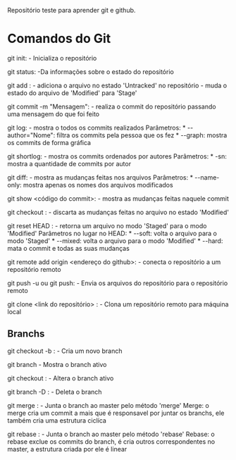 Repositório teste para aprender git e github.

# Comandos do Git

git init: 
	- Inicializa o repositório

git status:
	-Da informações sobre o estado do repositório

git add <nome arquivo>: 
	- adiciona o arquivo no estado 'Untracked' no repositório
	- muda o estado do arquivo de 'Modified' para 'Stage'

git commit -m "Mensagem":
	- realiza o commit do repositório passando uma mensagem do que foi feito
	
git log:
	- mostra o todos os commits realizados
	Parâmetros:
		* --author="Nome": filtra os commits pela pessoa que os fez
		* --graph: mostra os commits de forma gráfica

git shortlog:
	- mostra os commits ordenados por autores
	Parâmetros:
		* -sn: mostra a quantidade de commits por autor

git diff:
	- mostra as mudanças feitas nos arquivos
	Parâmetros:
		* --name-only: mostra apenas os nomes dos arquivos modificados

git show <código do commit>:
	- mostra as mudanças feitas naquele commit

git checkout <nome do arquivo>:
	- discarta as mudanças feitas no arquivo no estado 'Modified'

git reset HEAD <nome do arquivo>:
	- retorna um arquivo no modo 'Staged' para o modo 'Modified'
	Parâmetros no lugar no HEAD:
		* --soft: volta o arquivo para o modo 'Staged'
		* --mixed: volta o arquivo para o modo 'Modified'
		* --hard: mata o commit e todas as suas mudanças

git remote add origin <endereço do github>:
	- conecta o repositório a um repositório remoto

git push -u <destino> <branch> ou git push:
	- Envia os arquivos do repositório para o repositório remoto

git clone <link do repositório> <novo nome da pasta>:
	- Clona um repositório remoto para máquina local

## Branchs

git checkout -b <nome branch>:
	- Cria um novo branch

git branch
	- Mostra o branch ativo

git checkout <nome do branch>:
	- Altera o branch ativo

git branch -D <nome do branch>:
	- Deleta o branch

git merge <nome do branch>:
	- Junta o branch ao master pelo método 'merge'
	Merge: o merge cria um commit a mais que é responsavel por juntar os branchs,
	ele também cria uma estrutura ciclíca

git rebase <nome do branch>:
	- Junta o branch ao master pelo método 'rebase'
	Rebase: o rebase exclue os commits do branch, é cria outros correspondentes no master,
	a estrutura criada por ele é linear
